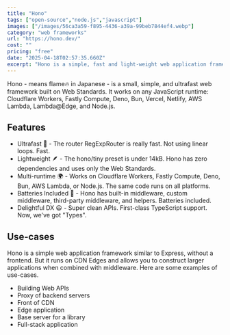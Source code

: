 ```yaml
---
title: "Hono"
tags: ["open-source","node.js","javascript"]
images: ["/images/56ca3a59-f895-4436-a39a-99beb7844ef4.webp"]
category: "web frameworks"
url: "https://hono.dev/"
cost: ""
pricing: "free"
date: "2025-04-18T02:57:35.660Z"
excerpt: "Hono is a simple, fast and light-weight web application framework similar to Express, without a frontend."
---
```


Hono - means flame🔥 in Japanese - is a small, simple, and ultrafast web framework built on Web Standards. It works on any JavaScript runtime: Cloudflare Workers, Fastly Compute, Deno, Bun, Vercel, Netlify, AWS Lambda, Lambda@Edge, and Node.js.

## Features

- Ultrafast 🚀 - The router RegExpRouter is really fast. Not using linear loops. Fast.
- Lightweight 🪶 - The hono/tiny preset is under 14kB. Hono has zero dependencies and uses only the Web Standards.
- Multi-runtime 🌍 - Works on Cloudflare Workers, Fastly Compute, Deno, Bun, AWS Lambda, or Node.js. The same code runs on all platforms.
- Batteries Included 🔋 - Hono has built-in middleware, custom middleware, third-party middleware, and helpers. Batteries included.
- Delightful DX 😃 - Super clean APIs. First-class TypeScript support. Now, we've got "Types".

## Use-cases

Hono is a simple web application framework similar to Express, without a frontend. But it runs on CDN Edges and allows you to construct larger applications when combined with middleware. Here are some examples of use-cases.

- Building Web APIs
- Proxy of backend servers
- Front of CDN
- Edge application
- Base server for a library
- Full-stack application